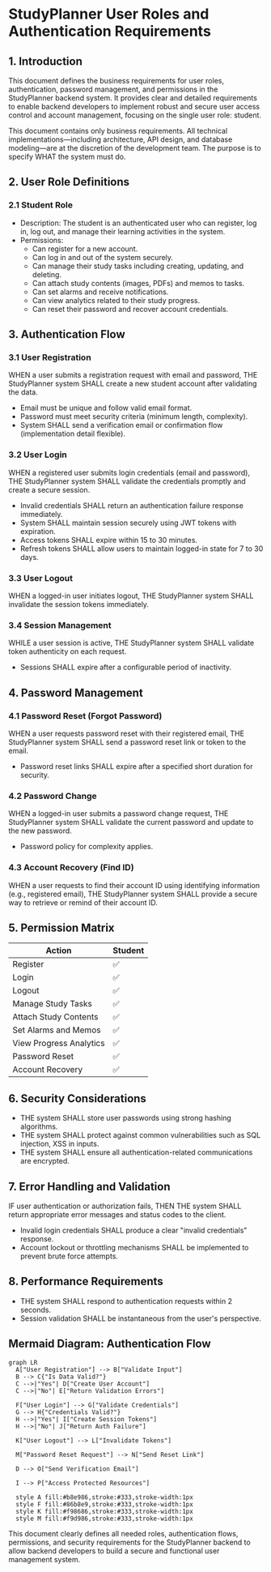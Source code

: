 # StudyPlanner User Roles and Authentication Requirements

## 1. Introduction
This document defines the business requirements for user roles, authentication, password management, and permissions in the StudyPlanner backend system. It provides clear and detailed requirements to enable backend developers to implement robust and secure user access control and account management, focusing on the single user role: student.

This document contains only business requirements. All technical implementations—including architecture, API design, and database modeling—are at the discretion of the development team. The purpose is to specify WHAT the system must do.

## 2. User Role Definitions

### 2.1 Student Role
- Description: The student is an authenticated user who can register, log in, log out, and manage their learning activities in the system.
- Permissions:
  - Can register for a new account.
  - Can log in and out of the system securely.
  - Can manage their study tasks including creating, updating, and deleting.
  - Can attach study contents (images, PDFs) and memos to tasks.
  - Can set alarms and receive notifications.
  - Can view analytics related to their study progress.
  - Can reset their password and recover account credentials.

## 3. Authentication Flow

### 3.1 User Registration
WHEN a user submits a registration request with email and password, THE StudyPlanner system SHALL create a new student account after validating the data.
- Email must be unique and follow valid email format.
- Password must meet security criteria (minimum length, complexity).
- System SHALL send a verification email or confirmation flow (implementation detail flexible).

### 3.2 User Login
WHEN a registered user submits login credentials (email and password), THE StudyPlanner system SHALL validate the credentials promptly and create a secure session.
- Invalid credentials SHALL return an authentication failure response immediately.
- System SHALL maintain session securely using JWT tokens with expiration.
- Access tokens SHALL expire within 15 to 30 minutes.
- Refresh tokens SHALL allow users to maintain logged-in state for 7 to 30 days.

### 3.3 User Logout
WHEN a logged-in user initiates logout, THE StudyPlanner system SHALL invalidate the session tokens immediately.

### 3.4 Session Management
WHILE a user session is active, THE StudyPlanner system SHALL validate token authenticity on each request.
- Sessions SHALL expire after a configurable period of inactivity.

## 4. Password Management

### 4.1 Password Reset (Forgot Password)
WHEN a user requests password reset with their registered email, THE StudyPlanner system SHALL send a password reset link or token to the email.
- Password reset links SHALL expire after a specified short duration for security.

### 4.2 Password Change
WHEN a logged-in user submits a password change request, THE StudyPlanner system SHALL validate the current password and update to the new password.
- Password policy for complexity applies.

### 4.3 Account Recovery (Find ID)
WHEN a user requests to find their account ID using identifying information (e.g., registered email), THE StudyPlanner system SHALL provide a secure way to retrieve or remind of their account ID.

## 5. Permission Matrix

| Action                  | Student  |
|-------------------------|----------|
| Register                | ✅       |
| Login                   | ✅       |
| Logout                  | ✅       |
| Manage Study Tasks      | ✅       |
| Attach Study Contents   | ✅       |
| Set Alarms and Memos    | ✅       |
| View Progress Analytics | ✅       |
| Password Reset          | ✅       |
| Account Recovery        | ✅       |

## 6. Security Considerations
- THE system SHALL store user passwords using strong hashing algorithms.
- THE system SHALL protect against common vulnerabilities such as SQL injection, XSS in inputs.
- THE system SHALL ensure all authentication-related communications are encrypted.

## 7. Error Handling and Validation
IF user authentication or authorization fails, THEN THE system SHALL return appropriate error messages and status codes to the client.
- Invalid login credentials SHALL produce a clear "invalid credentials" response.
- Account lockout or throttling mechanisms SHALL be implemented to prevent brute force attempts.

## 8. Performance Requirements
- THE system SHALL respond to authentication requests within 2 seconds.
- Session validation SHALL be instantaneous from the user's perspective.

## Mermaid Diagram: Authentication Flow
```mermaid
graph LR
  A["User Registration"] --> B["Validate Input"]
  B --> C{"Is Data Valid?"}
  C -->|"Yes"| D["Create User Account"]
  C -->|"No"| E["Return Validation Errors"]

  F["User Login"] --> G["Validate Credentials"]
  G --> H{"Credentials Valid?"}
  H -->|"Yes"| I["Create Session Tokens"]
  H -->|"No"| J["Return Auth Failure"]

  K["User Logout"] --> L["Invalidate Tokens"]

  M["Password Reset Request"] --> N["Send Reset Link"]

  D --> O["Send Verification Email"]

  I --> P["Access Protected Resources"]

  style A fill:#b8e986,stroke:#333,stroke-width:1px
  style F fill:#86b8e9,stroke:#333,stroke-width:1px
  style K fill:#f98686,stroke:#333,stroke-width:1px
  style M fill:#f9d986,stroke:#333,stroke-width:1px
```

This document clearly defines all needed roles, authentication flows, permissions, and security requirements for the StudyPlanner backend to allow backend developers to build a secure and functional user management system.